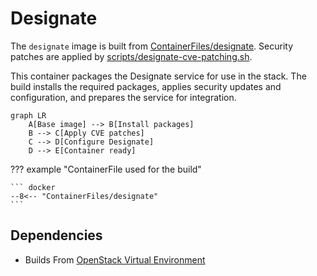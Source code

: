 # Designate

The `designate` image is built from [ContainerFiles/designate](https://github.com/rackerlabs/genestack-images/blob/main/ContainerFiles/designate). Security patches are applied by [scripts/designate-cve-patching.sh](https://github.com/rackerlabs/genestack-images/blob/main/scripts/designate-cve-patching.sh).

This container packages the Designate service for use in the stack. The build installs the required packages, applies security updates and configuration, and prepares the service for integration.

``` mermaid
graph LR
    A[Base image] --> B[Install packages]
    B --> C[Apply CVE patches]
    C --> D[Configure Designate]
    D --> E[Container ready]
```

??? example "ContainerFile used for the build"

    ``` docker
    --8<-- "ContainerFiles/designate"
    ```

## Dependencies

- Builds From [OpenStack Virtual Environment](openstack-venv.md)
